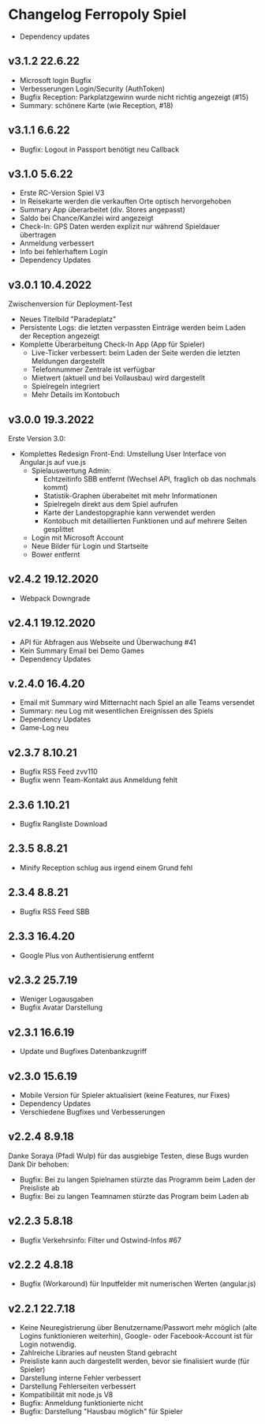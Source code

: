 # Changelog Ferropoly Spiel

* Dependency updates

## v3.1.2 22.6.22
* Microsoft login Bugfix
* Verbesserungen Login/Security (AuthToken)
* Bugfix Reception: Parkplatzgewinn wurde nicht richtig angezeigt (#15)
* Summary: schönere Karte (wie Reception, #18)

## v3.1.1 6.6.22
* Bugfix: Logout in Passport benötigt neu Callback

## v3.1.0 5.6.22
* Erste RC-Version Spiel V3
* In Reisekarte werden die verkauften Orte optisch hervorgehoben
* Summary App überarbeitet (div. Stores angepasst)
* Saldo bei Chance/Kanzlei wird angezeigt
* Check-In: GPS Daten werden explizit nur während Spieldauer übertragen
* Anmeldung verbessert
* Info bei fehlerhaftem Login
* Dependency Updates

## v3.0.1 10.4.2022
Zwischenversion für Deployment-Test
* Neues Titelbild "Paradeplatz"
* Persistente Logs: die letzten verpassten Einträge werden beim Laden der Reception angezeigt
* Komplette Überarbeitung Check-In App (App für Spieler)
  * Live-Ticker verbessert: beim Laden der Seite werden die letzten Meldungen dargestellt
  * Telefonnummer Zentrale ist verfügbar
  * Mietwert (aktuell und bei Vollausbau) wird dargestellt
  * Spielregeln integriert
  * Mehr Details im Kontobuch

## v3.0.0 19.3.2022
Erste Version 3.0:
* Komplettes Redesign Front-End: Umstellung User Interface von Angular.js auf vue.js
  * Spielauswertung Admin:
    * Echtzeitinfo SBB entfernt (Wechsel API, fraglich ob das nochmals kommt)
    * Statistik-Graphen überabeitet mit mehr Informationen
    * Spielregeln direkt aus dem Spiel aufrufen
    * Karte der Landestopgraphie kann verwendet werden
    * Kontobuch mit detaillierten Funktionen und auf mehrere Seiten gesplittet
  * Login mit Microsoft Account
  * Neue Bilder für Login und Startseite
  * Bower entfernt
  
## v2.4.2 19.12.2020
* Webpack Downgrade

## v2.4.1 19.12.2020
* API für Abfragen aus Webseite und Überwachung #41
* Kein Summary Email bei Demo Games
* Dependency Updates

## v.2.4.0 16.4.20
* Email mit Summary wird Mitternacht nach Spiel an alle Teams versendet
* Summary: neu Log mit wesentlichen Ereignissen des Spiels
* Dependency Updates
* Game-Log neu

## v2.3.7 8.10.21
* Bugfix RSS Feed zvv110
* Bugfix wenn Team-Kontakt aus Anmeldung fehlt

## 2.3.6 1.10.21
* Bugfix Rangliste Download

## 2.3.5 8.8.21
* Minify Reception schlug aus irgend einem Grund fehl

## 2.3.4 8.8.21
* Bugfix RSS Feed SBB

## 2.3.3 16.4.20
* Google Plus von Authentisierung entfernt

## v2.3.2 25.7.19
* Weniger Logausgaben
* Bugfix Avatar Darstellung

## v2.3.1 16.6.19
* Update und Bugfixes Datenbankzugriff

## v2.3.0 15.6.19
* Mobile Version für Spieler aktualisiert (keine Features, nur Fixes)
* Dependency Updates
* Verschiedene Bugfixes und Verbesserungen

## v2.2.4 8.9.18
Danke Soraya (Pfadi Wulp) für das ausgiebige Testen, diese Bugs wurden Dank Dir behoben:
* Bugfix: Bei zu langen Spielnamen stürzte das Programm beim Laden der Preisliste ab
* Bugfix: Bei zu langen Teamnamen stürzte das Program beim Laden ab

## v2.2.3 5.8.18
* Bugfix Verkehrsinfo: Filter und Ostwind-Infos #67

## v2.2.2 4.8.18
* Bugfix (Workaround) für Inputfelder mit numerischen Werten (angular.js)

## v2.2.1 22.7.18

* Keine Neuregistrierung über Benutzername/Passwort mehr möglich (alte Logins funktionieren weiterhin), Google- oder Facebook-Account ist für Login notwendig.
* Zahlreiche Libraries auf neusten Stand gebracht
* Preisliste kann auch dargestellt werden, bevor sie finalisiert wurde (für Spieler)
* Darstellung interne Fehler verbessert
* Darstellung Fehlerseiten verbessert
* Kompatibilität mit node.js V8
* Bugfix: Anmeldung funktionierte nicht
* Bugfix: Darstellung "Hausbau möglich" für Spieler
